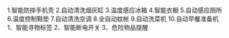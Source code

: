 1.智能防摔手机壳
2.自动清洗烟灰缸
3.温度感应冰箱
4.智能衣橱
5.自动感应厕所
6.温度控制鞋垫
7.自动清洗空调
8.全自动蚊帐
9.自动洗菜机
10.自动早餐准备机
1、智能寻物标签
2、智能断电开关
3、危险物品提醒
